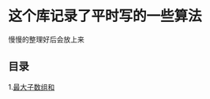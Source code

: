 ﻿这个库记录了平时写的一些算法
============================

慢慢的整理好后会放上来

## 目录 

1.[最大子数组和](./MaxSubArraySum)<br/>
